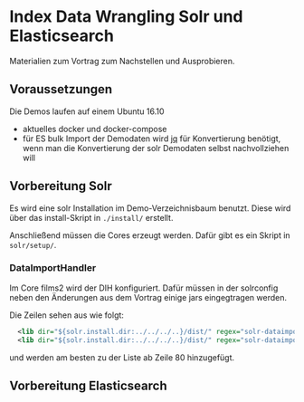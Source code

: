 # Index Data Wrangling Solr und Elasticsearch
Materialien zum Vortrag zum Nachstellen und Ausprobieren. 

## Voraussetzungen
Die Demos laufen auf einem Ubuntu 16.10
* aktuelles docker und docker-compose
* für ES bulk Import der Demodaten wird [jq](https://stedolan.github.io/jq/) für Konvertierung benötigt, wenn man die Konvertierung der solr Demodaten selbst nachvollziehen will

## Vorbereitung Solr 
Es wird eine solr Installation im Demo-Verzeichnisbaum benutzt. Diese wird über das install-Skript in `./install/` erstellt.

Anschließend müssen die Cores erzeugt werden. Dafür gibt es ein Skript in `solr/setup/`.

### DataImportHandler
Im Core films2 wird der DIH konfiguriert. Dafür müssen in der solrconfig neben den Änderungen aus dem Vortrag einige jars eingegtragen werden.

Die Zeilen sehen aus wie folgt:

```xml
  <lib dir="${solr.install.dir:../../../..}/dist/" regex="solr-dataimporthandler-\d.*\.jar" />
  <lib dir="${solr.install.dir:../../../..}/dist/" regex="solr-dataimporthandler-extras-\d.*\.jar" />
```
und werden am besten zu der Liste ab Zeile 80 hinzugefügt.

## Vorbereitung Elasticsearch